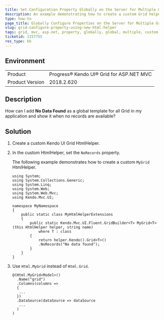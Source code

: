 ```yaml
---
title: Set Configuration Property Globally on the Server for Multiple Grids
description: An example demonstrating how to create a custom Grid helper to set a property globally for multiple grids.
type: how-to
page_title: Globally Configure Properties on the Server for Multiple Grids - Kendo UI Grid for ASP.NET MVC
slug: grid-configure-property-using-new-html-helper
tags: grid, mvc, asp.net, property, globally, global, multiple, custom, helper.
ticketid: 1157755
res_type: kb
---
```


## Environment

<table>
 <tr>
  <td>Product</td>
  <td>Progress® Kendo UI® Grid for ASP.NET MVC</td>
 </tr>
 <tr>
  <td>Product Version</td>
  <td>2018.2.620</td>
 </tr>
</table>

## Description

How can I add **No Data Found** as a global template for all Grid in my application and show it when no records are available?

## Solution

1. Create a custom Kendo UI Grid HtmlHelper.
1. In the custom HtmlHelper, set the `NoRecords` property.

    The following example demonstrates how to create a custom `MyGrid` HtmlHelper.

    ```
    using System;
    using System.Collections.Generic;
    using System.Linq;
    using System.Web;
    using System.Web.Mvc;
    using Kendo.Mvc.UI;

    namespace MyNamespace
    {
        public static class MyHtmlHelperExtensions
        {
            public static Kendo.Mvc.UI.Fluent.GridBuilder<T> MyGrid<T>(this HtmlHelper helper, string name)
                where T : class
            {
                return helper.Kendo().Grid<T>()
                .NoRecords("No data found");
            }
        }
    }
    ```

1. Use `Html.MyGrid` instead of `Html.Grid`.

    ```
    @(Html.MyGrid<Model>()
      .Name("grid")
      .Columns(columns =>
      {
       ...
      })
      .DataSource(dataSource => dataSource
       ...   
      )
    )
    ```
